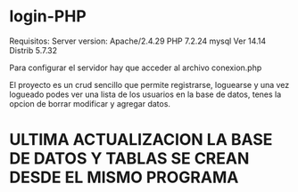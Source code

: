 # login-PHP
Requisitos:
Server version: Apache/2.4.29
PHP 7.2.24
mysql  Ver 14.14 Distrib 5.7.32

Para configurar el servidor hay que acceder al archivo conexion.php

El proyecto es un crud sencillo que permite registrarse, loguearse
y una vez logueado podes ver una lista de los usuarios en la base de datos, 
tenes la opcion de borrar modificar y agregar datos.
# ULTIMA ACTUALIZACION LA BASE DE DATOS Y TABLAS SE CREAN DESDE EL MISMO PROGRAMA
